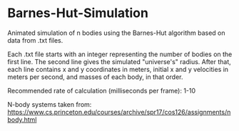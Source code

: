# Barnes-Hut-Simulation

Animated simulation of n bodies using the Barnes-Hut algorithm based on data from .txt files.

Each .txt file starts with an integer representing the number of bodies on the first line.
The second line gives the simulated "universe's" radius.
After that, each line contains x and y coordinates in meters, initial x and y velocities
in meters per second, and masses of each body, in that order.

Recommended rate of calculation (milliseconds per frame): 1-10

N-body systems taken from:
https://www.cs.princeton.edu/courses/archive/spr17/cos126/assignments/nbody.html
